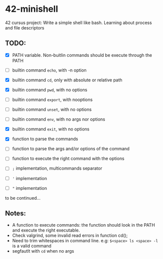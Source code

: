# 42-minishell

42 cursus project: Write a simple shell like bash. Learning about process and file descriptors

## TODO:

- [x] PATH variable. Non-buitlin commands should be execute through the PATH

- [ ] builtin command `echo`, with -n option
- [x] builtin command `cd`, only with absolute or relative path
- [x] builtin command `pwd`, with no options
- [ ] builtin command `export`, with nooptions
- [ ] builtin command `unset`, with no options
- [ ] builtin command `env`, with no args nor options
- [x] builtin command `exit`, with no options

- [x] function to parse the commands
- [ ] function to parse the args and/or options of the command
- [ ] function to execute the right command with the options

- [ ] `;` implementation, multicommands separator
- [ ] `'` implementation
- [ ] `"` implementation

to be continued...

## Notes:

- A function to execute commands: the function should look in the PATH and
  execute the right executable.
- Check valgrind, some invalid read errors in function cd();
- Need to trim whitespaces in command line. e.g: `$<space> ls <space> -l` is a valid command
- segfautlt with `cd` when no args
